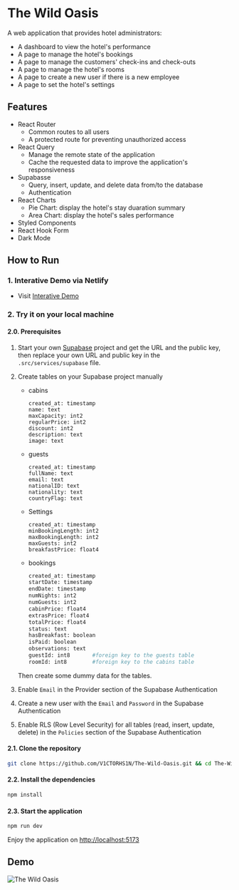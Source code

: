 # The Wild Oasis
A web application that provides hotel administrators:
- A dashboard to view the hotel's performance
- A page to manage the hotel's bookings
- A page to manage the customers' check-ins and check-outs
- A page to manage the hotel's rooms
- A page to create a new user if there is a new employee
- A page to set the hotel's settings

## Features
- React Router
  - Common routes to all users
  - A protected route for preventing unauthorized access
- React Query
  - Manage the remote state of the application
  - Cache the requested data to improve the application's responsiveness
- Supabasse
  - Query, insert, update, and delete data from/to the database
  - Authentication
- React Charts
  - Pie Chart: display the hotel's stay duaration summary
  - Area Chart: display the hotel's sales performance
- Styled Components
- React Hook Form
- Dark Mode

## How to Run
### 1. Interative Demo via Netlify
- Visit [Interative Demo](the-wild-oasis-vh.netlify.app)

### 2. Try it on your local machine
#### 2.0. Prerequisites
1. Start your own [Supabase](https://supabase.com/) project and get the URL and the public key, then replace your own URL and public key in the `.src/services/supabase` file.

2. Create tables on your Supabase project manually
    - cabins
        ``` 
        created_at: timestamp
        name: text
        maxCapacity: int2
        regularPrice: int2
        discount: int2
        description: text
        image: text
        ```
    - guests
        ```
        created_at: timestamp
        fullName: text
        email: text
        nationalID: text
        nationality: text
        countryFlag: text
        ```
    - Settings
        ```
        created_at: timestamp
        minBookingLength: int2
        maxBookingLength: int2
        maxGuests: int2
        breakfastPrice: float4
        ```
   - bookings 
        ```bash
        created_at: timestamp
        startDate: timestamp
        endDate: timestamp
        numNights: int2
        numGuests: int2
        cabinPrice: float4
        extrasPrice: float4
        totalPrice: float4
        status: text
        hasBreakfast: boolean
        isPaid: boolean
        observations: text
        guestId: int8       #foreign key to the guests table
        roomId: int8        #foreign key to the cabins table
        ```
    Then create some dummy data for the tables.
3. Enable `Email` in the Provider section of the Supabase Authentication
4. Create a new user with the `Email` and `Password` in the Supabase Authentication
5. Enable RLS (Row Level Security) for all tables (read, insert, update, delete) in the `Policies` section of the Supabase Authentication
#### 2.1. Clone the repository
```bash
git clone https://github.com/V1CTORHS1N/The-Wild-Oasis.git && cd The-Wild-Oasis
```
#### 2.2. Install the dependencies
```bash
npm install
```

#### 2.3. Start the application
```bash
npm run dev
```
Enjoy the application on [http://localhost:5173](http://localhost:5173)
## Demo
![The Wild Oasis](images/demo.gif)